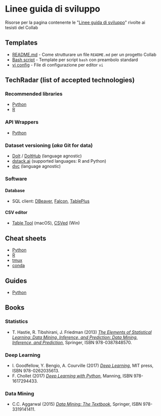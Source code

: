 # Linee guida di sviluppo
Risorse per la pagina contenente le "[Linee guida di sviluppo](http://collab.di.uniba.it/tesi-di-laurea/come-sviluppare-un-progetto-di-tesi/)" rivolte ai tesisti del Collab

## Templates
* [README.md](template/README.md) - Come strutturare un file `README.md` per un progetto Collab
* [Bash script](template/bash-script.sh) - Template per script `bash` con preambolo standard
* [vi config](template/.vimrc) - File di configurazione per editor `vi`

## TechRadar (list of accepted technologies)

### Recommended libraries

* [Python](Python/libraries.md)
* [R](R/libraries.md)

### API Wrappers

* [Python](https://github.com/discdiver/list-of-python-api-wrappers)

### Dataset versioning (*aka* Git for data)
* [Dolt](https://github.com/liquidata-inc/dolt) / [DoltHub](https://www.dolthub.com/) (language agnostic)
* [dstack.ai](https://dstack.ai/) (supported languages: R and Python)
* [dvc](https://dvc.org/) (language agnostic)

### Software

#### Database
* SQL client: [DBeaver](https://dbeaver.io), [Falcon](https://github.com/plotly/falcon), [TablePlus](https://tableplus.com)

#### CSV editor
* [Table Tool](https://github.com/jakob/TableTool) (macOS), [CSVed](https://csved.sjfrancke.nl/index.html) (Win)

## Cheat sheets

* [Python](Python/cheat-sheets.md)
* [R](R/cheat-sheets.md)
* [tmux](http://atkinsam.com/documents/tmux.pdf)
* [conda](https://docs.conda.io/projects/conda/en/4.6.0/_downloads/52a95608c49671267e40c689e0bc00ca/conda-cheatsheet.pdf)

## Guides

* [Python](Python/guides.md)

## Books

### Statistics
* T. Hastie, R. Tibshirani, J. Friedman (2013) [*The Elements of Statistical Learning: Data Mining, Inference, and Prediction: Data Mining, Inference, and Prediction*](https://www.amazon.it/Elements-Statistical-Learning-Inference-Prediction/dp/0387848576/), Springer, ISBN 978-0387848570.

### Deep Learning
* I. Goodfellow, Y. Bengio, A. Courville (2017) [*Deep Learning*](https://www.amazon.it/Deep-Learning-Ian-Goodfellow/dp/0262035618/), MIT press, ISBN 978-0262035613.
* F. Chollet (2017) [*Deep Learning with Python*](https://www.amazon.it/Deep-Learning-Python-Francois-Chollet/dp/1617294438), Manning, ISBN 978-1617294433.

### Data Mining
* C.C. Aggarwal (2015) [*Data Mining: The Textbook*](https://www.amazon.it/Data-Mining-Textbook-Charu-Aggarwal/dp/3319141414), Springer, ISBN 978-3319141411.
